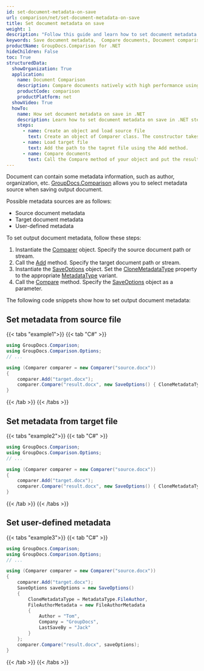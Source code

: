 ```yaml
---
id: set-document-metadata-on-save
url: comparison/net/set-document-metadata-on-save
title: Set document metadata on save
weight: 1
description: "Follow this guide and learn how to set document metadata when saving output document after files comparison within your .NET applications."
keywords: Save document metadata,  Compare documents, Document comparison, File diff
productName: GroupDocs.Comparison for .NET
hideChildren: False
toc: True
structuredData:
  showOrganization: True
  application:
    name: Document Comparison
    description: Compare documents natively with high performance using C# language and GroupDocs.Comparison for .NET
    productCode: comparison
    productPlatform: net
  showVideo: True
  howTo:
    name: How set document metadata on save in .NET
    description: Learn how to set document metadata on save in .NET step by step
    steps:
      - name: Create an object and load source file
        text: Create an object of Comparer class. The constructor takes the source file path parameter. You may specify absolute or relative file path as per your requirements.
      - name: Load target file
        text: Add the path to the tagret file using the Add method.
      - name: Compare documents
        text: Call the Compare method of your object and put the resulting file path parameter and the SaveOtions object with the required metadata parameter initialised by MetadataType enum.
---
```


Document can contain some metadata information, such as author, organization, etc. [GroupDocs.Comparison](https://products.groupdocs.com/comparison/net) allows you to select metadata source when saving output document.  

Possible metadata sources are as follows:

- Source document metadata
- Target document metadata
- User-defined metadata

To set output document metadata, follow these steps:

1.  Instantiate the [Comparer](https://reference.groupdocs.com/net/comparison/groupdocs.comparison/comparer) object. Specify the source document path or stream.
2.  Call the [Add](https://reference.groupdocs.com/net/comparison/groupdocs.comparison/comparer/methods/add/index) method. Specify the target document path or stream.
3.  Instantiate the [SaveOptions](https://reference.groupdocs.com/net/comparison/groupdocs.comparison.options/saveoptions) object. Set the [CloneMetadataType](https://reference.groupdocs.com/net/comparison/groupdocs.comparison.options/saveoptions/properties/clonemetadatatype) property to the appropriate [MetadataType](https://reference.groupdocs.com/net/comparison/groupdocs.comparison.options/metadatatype) variant.
4.  Call the [Compare](https://reference.groupdocs.com/net/comparison/groupdocs.comparison/comparer/methods/compare/index) method. Specify the [SaveOptions](https://reference.groupdocs.com/net/comparison/groupdocs.comparison.options/saveoptions) object as a parameter.

The following code snippets show how to set output document metadata:

## Set metadata from source file

{{< tabs "example1">}}
{{< tab "C#" >}}
```csharp
using GroupDocs.Comparison;
using GroupDocs.Comparison.Options;
// ...

using (Comparer comparer = new Comparer("source.docx"))
{
    comparer.Add("target.docx");
    comparer.Compare("result.docx", new SaveOptions() { CloneMetadataType = MetadataType.Source });
}
```
{{< /tab >}}
{{< /tabs >}}

## Set metadata from target file

{{< tabs "example2">}}
{{< tab "C#" >}}
```csharp
using GroupDocs.Comparison;
using GroupDocs.Comparison.Options;
// ...

using (Comparer comparer = new Comparer("source.docx"))
{
    comparer.Add("target.docx");
    comparer.Compare("result.docx", new SaveOptions() { CloneMetadataType = MetadataType.Target });
}
```
{{< /tab >}}
{{< /tabs >}}

## Set user-defined metadata 

{{< tabs "example3">}}
{{< tab "C#" >}}
```csharp
using GroupDocs.Comparison;
using GroupDocs.Comparison.Options;
// ...

using (Comparer comparer = new Comparer("source.docx"))
{
    comparer.Add("target.docx");
    SaveOptions saveOptions = new SaveOptions()
    {
        CloneMetadataType = MetadataType.FileAuthor,
        FileAuthorMetadata = new FileAuthorMetadata
        {
            Author = "Tom",
            Company = "GroupDocs",
            LastSaveBy = "Jack"
        }
    };
    comparer.Compare("result.docx", saveOptions);
}
```
{{< /tab >}}
{{< /tabs >}}
